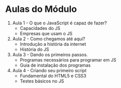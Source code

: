 # Aulas do Módulo

1. Aula 1 - O que o JavaScript é capaz de fazer?
   - Capacidades do JS
   - Empresas que usam o JS
2. Aula 2 - Como chegamos até aqui?
   - Introdução a história da internet
   - História do JS
3. Aula 3 - Dando os primeiros passos.
   - Programas necessários para programar em JS
   - Guia de instalação dos programas
4. Aula 4 - Criando seu primeiro script
   - Fundamental do HTML5 e CSS3
   - Testes básicos no JS
